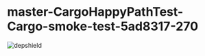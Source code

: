 # master-CargoHappyPathTest-Cargo-smoke-test-5ad8317-270

![depshield](https://depshield.sonatype.org/badges/depshield-prod/master-CargoHappyPathTest-Cargo-smoke-test-5ad8317-270/depshield.svg)
